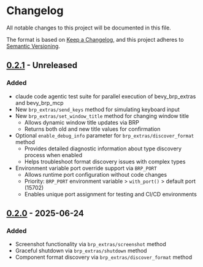 # Changelog

All notable changes to this project will be documented in this file.

The format is based on [Keep a Changelog](https://keepachangelog.com/en/1.1.0/),
and this project adheres to [Semantic Versioning](https://semver.org/spec/v2.0.0.html).

## [0.2.1] - Unreleased

### Added
- claude code agentic test suite for parallel execution of bevy_brp_extras and bevy_brp_mcp
- New `brp_extras/send_keys` method for simulating keyboard input
- New `brp_extras/set_window_title` method for changing window title
  - Allows dynamic window title updates via BRP
  - Returns both old and new title values for confirmation
- Optional `enable_debug_info` parameter for `brp_extras/discover_format` method
  - Provides detailed diagnostic information about type discovery process when enabled
  - Helps troubleshoot format discovery issues with complex types
- Environment variable port override support via `BRP_PORT`
  - Allows runtime port configuration without code changes
  - Priority: `BRP_PORT` environment variable > `with_port()` > default port (15702)
  - Enables unique port assignment for testing and CI/CD environments

## [0.2.0] - 2025-06-24

### Added
- Screenshot functionality via `brp_extras/screenshot` method
- Graceful shutdown via `brp_extras/shutdown` method
- Component format discovery via `brp_extras/discover_format` method

[0.2.1]: https://github.com/natepiano/bevy_brp/extras/compare/v0.2.0...v0.2.1
[0.2.0]: https://github.com/natepiano/bevy_brp/extras/releases/tag/v0.2.0
